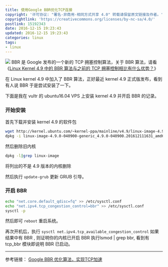 ```yaml
---
title: 使用Google BBR优化TCP连接
copyright: '许可协议: "署名-非商用-相同方式共享 4.0" 转载请保留原文链接及作者。'
copyrightlink: 'https://creativecommons.org/licenses/by-nc-sa/4.0/'
postlink: 15192343
date: 2016-12-15 19:23:43
updated: 2016-12-15 19:23:43
categories: linux
tags:
- linux
---
```

![](https://c1.staticflickr.com/1/266/31513133952_5dc5885698_z_d.jpg)
BBR 是 Google 发布的一个新的 TCP 拥塞控制算法，关于 BBR 算法，请看《[Linux Kernel 4.9 中的 BBR 算法与之前的 TCP 拥塞控制相比有什么优势？](https://www.zhihu.com/question/53559433)》
<!--more-->
在 Linux kernel 4.9 中加入了 BBR 算法，正好最近 kernel 4.9 正式版发布，看到有人说 BBR 于是尝试安装了一下。

下面是我在 vultr 的 ubuntu16.04 VPS 上安装 kernel 4.9 并开启 BBR 的记录。

### 开始安装

首先下载并安装 kernel 4.9 的软件包

``` bash
wget http://kernel.ubuntu.com/~kernel-ppa/mainline/v4.9/linux-image-4.9.0-040900-generic_4.9.0-040900.201612111631_amd64.deb
dpkg -i linux-image-4.9.0-040900-generic_4.9.0-040900.201612111631_amd64.deb
```

然后删除旧内核

``` bash
dpkg -l|grep linux-image
```

将列出的不是 4.9 版本的内核删除

然后执行 `update-grub` 更新 GRUB 引导。

### 开启 BBR

``` bash
echo "net.core.default_qdisc=fq" >> /etc/sysctl.conf
echo "net.ipv4.tcp_congestion_control=bbr" >> /etc/sysctl.conf
sysctl -p
```
然后即可 `reboot` 重启系统。

再次开机后，执行 `sysctl net.ipv4.tcp_available_congestion_control`
如果结果中有 BBR , 则证明你的内核已开启 BBR
执行lsmod | grep bbr, 看到有 tcp_bbr 模块即说明 BBR 已启动。

---
 参考链接：
 [Google BBR 优化算法，实现TCP加速](http://51.ruyo.net/p/2783.html)